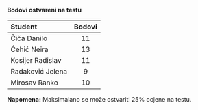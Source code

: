 **Bodovi ostvareni na testu**

| Student | Bodovi |
| :------ | :------: |
| Čiča Danilo | 11 |
| Ćehić Neira | 13 |
| Kosijer Radislav | 11 |
| Radaković Jelena | 9 |
| Mirosav Ranko | 10 |

**Napomena:** Maksimalano se može ostvariti 25% ocjene na testu.
